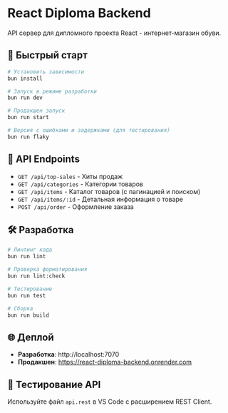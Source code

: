 # React Diploma Backend

API сервер для дипломного проекта React - интернет-магазин обуви.

## 🚀 Быстрый старт

```bash
# Установить зависимости
bun install

# Запуск в режиме разработки
bun run dev

# Продакшен запуск
bun run start

# Версия с ошибками и задержками (для тестирования)
bun run flaky
```

## 📡 API Endpoints

- `GET /api/top-sales` - Хиты продаж
- `GET /api/categories` - Категории товаров  
- `GET /api/items` - Каталог товаров (с пагинацией и поиском)
- `GET /api/items/:id` - Детальная информация о товаре
- `POST /api/order` - Оформление заказа

## 🛠️ Разработка

```bash
# Линтинг кода
bun run lint

# Проверка форматирования
bun run lint:check

# Тестирование
bun run test

# Сборка
bun run build
```

## 🌐 Деплой

- **Разработка**: http://localhost:7070
- **Продакшен**: https://react-diploma-backend.onrender.com

## 📝 Тестирование API

Используйте файл `api.rest` в VS Code с расширением REST Client.
